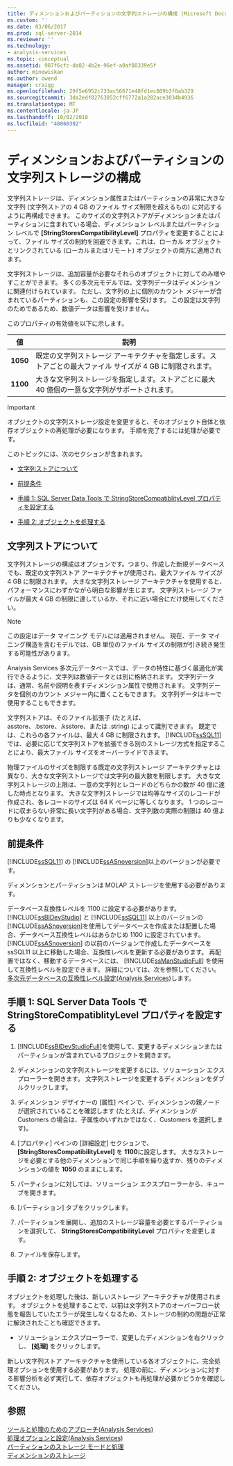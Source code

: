 ```yaml
---
title: ディメンションおよびパーティションの文字列ストレージの構成 |Microsoft Docs
ms.custom: ''
ms.date: 03/06/2017
ms.prod: sql-server-2014
ms.reviewer: ''
ms.technology:
- analysis-services
ms.topic: conceptual
ms.assetid: 987f6cfc-da82-4b2e-96ef-a8af88339e5f
author: minewiskan
ms.author: owend
manager: craigg
ms.openlocfilehash: 29f5e6952c733ac56671e48fd1ec809b3f0ab329
ms.sourcegitcommit: 3da2edf82763852cff6772a1a282ace3034b4936
ms.translationtype: MT
ms.contentlocale: ja-JP
ms.lasthandoff: 10/02/2018
ms.locfileid: "48060392"
---
```

# <a name="configure-string-storage-for-dimensions-and-partitions"></a>ディメンションおよびパーティションの文字列ストレージの構成
  文字列ストレージは、ディメンション属性またはパーティションの非常に大きな文字列 (文字列ストアの 4 GB のファイル サイズ制限を超えるもの) に対応するように再構成できます。 このサイズの文字列ストアがディメンションまたはパーティションに含まれている場合、ディメンション レベルまたはパーティション レベルで **[StringStoresCompatibilityLevel]** プロパティを変更することによって、ファイル サイズの制約を回避できます。これは、ローカル オブジェクトとリンクされている (ローカルまたはリモート) オブジェクトの両方に適用されます。  
  
 文字列ストレージは、追加容量が必要なそれらのオブジェクトに対してのみ増やすことができます。 多くの多次元モデルでは、文字列データはディメンションに関連付けられています。 ただし、文字列の上に個別のカウント メジャーが含まれているパーティションも、この設定の影響を受けます。 この設定は文字列のためであるため、数値データは影響を受けません。  
  
 このプロパティの有効値を以下に示します。  
  
|値|説明|  
|-----------|-----------------|  
|**1050**|既定の文字列ストレージ アーキテクチャを指定します。ストアごとの最大ファイル サイズが 4 GB に制限されます。|  
|**1100**|大きな文字列ストレージを指定します。ストアごとに最大 40 億個の一意な文字列がサポートされます。|  
  
> [!IMPORTANT]  
>  オブジェクトの文字列ストレージ設定を変更すると、そのオブジェクト自体と依存オブジェクトの再処理が必要になります。 手順を完了するには処理が必要です。  
  
 このトピックには、次のセクションが含まれます。  
  
-   [文字列ストアについて](#bkmk_background)  
  
-   [前提条件](#bkmk_prereq)  
  
-   [手順 1: SQL Server Data Tools で StringStoreCompatiblityLevel プロパティを設定する](#bkmk_step1)  
  
-   [手順 2: オブジェクトを処理する](#bkmk_step2)  
  
##  <a name="bkmk_background"></a> 文字列ストアについて  
 文字列ストレージの構成はオプションです。つまり、作成した新規データベースでも、既定の文字列ストア アーキテクチャが使用され、最大ファイル サイズが 4 GB に制限されます。 大きな文字列ストレージ アーキテクチャを使用すると、パフォーマンスにわずかながら明白な影響が生じます。 文字列ストレージ ファイルが最大 4 GB の制限に達しているか、それに近い場合にだけ使用してください。  
  
> [!NOTE]  
>  この設定はデータ マイニング モデルには適用されません。 現在、データ マイニング構造を含むモデルでは、GB 単位のファイル サイズの制限が引き続き発生する可能性があります。  
  
 Analysis Services 多次元データベースでは、データの特性に基づく最適化が実行できるように、文字列は数値データとは別に格納されます。 文字列データは、通常、名前や説明を表すディメンション属性で使用されます。 文字列データを個別のカウント メジャー内に置くこともできます。 文字列データはキーで使用することもできます。  
  
 文字列ストアは、そのファイル拡張子 (たとえば、asstore、.bstore、.ksstore、または .string) によって識別できます。 既定では、これらの各ファイルは、最大 4 GB に制限されます。 [!INCLUDE[ssSQL11](../../includes/sssql11-md.md)]では、必要に応じて文字列ストアを拡張できる別のストレージ方式を指定することにより、最大ファイル サイズをオーバーライドできます。  
  
 物理ファイルのサイズを制限する既定の文字列ストレージ アーキテクチャとは異なり、大きな文字列ストレージでは文字列の最大数を制限します。 大きな文字列ストレージの上限は、一意の文字列とレコードのどちらかの数が 40 億に達した時点となります。 大きな文字列ストレージでは均等なサイズのレコードが作成され、各レコードのサイズは 64 K ページに等しくなります。 1 つのレコードに収まらない非常に長い文字列がある場合、文字列数の実際の制限は 40 億よりも少なくなります。  
  
##  <a name="bkmk_prereq"></a> 前提条件  
 [!INCLUDE[ssSQL11](../../includes/sssql11-md.md)] の [!INCLUDE[ssASnoversion](../../includes/ssasnoversion-md.md)]以上のバージョンが必要です。  
  
 ディメンションとパーティションは MOLAP ストレージを使用する必要があります。  
  
 データベース互換性レベルを 1100 に設定する必要があります。 [!INCLUDE[ssBIDevStudio](../../includes/ssbidevstudio-md.md)] と [!INCLUDE[ssSQL11](../../includes/sssql11-md.md)] 以上のバージョンの [!INCLUDE[ssASnoversion](../../includes/ssasnoversion-md.md)]を使用してデータベースを作成または配置した場合、データベース互換性レベルはあらかじめ 1100 に設定されています。 [!INCLUDE[ssASnoversion](../../includes/ssasnoversion-md.md)] の以前のバージョンで作成したデータベースを ssSQL11 以上に移動した場合、互換性レベルを更新する必要があります。 再配置ではなく、移動するデータベースには、 [!INCLUDE[ssManStudioFull](../../includes/ssmanstudiofull-md.md)] を使用して互換性レベルを設定できます。 詳細については、次を参照してください。[多次元データベースの互換性レベル設定&#40;Analysis Services&#41;](compatibility-level-of-a-multidimensional-database-analysis-services.md)します。  
  
##  <a name="bkmk_step1"></a> 手順 1: SQL Server Data Tools で StringStoreCompatiblityLevel プロパティを設定する  
  
1.  [!INCLUDE[ssBIDevStudioFull](../../includes/ssbidevstudiofull-md.md)]を使用して、変更するディメンションまたはパーティションが含まれているプロジェクトを開きます。  
  
2.  ディメンションの文字列ストレージを変更するには、ソリューション エクスプローラーを開きます。 文字列ストレージを変更するディメンションをダブルクリックします。  
  
3.  ディメンション デザイナーの [属性] ペインで、ディメンションの親ノードが選択されていることを確認します (たとえば、ディメンションが Customers の場合は、子属性のいずれかではなく、Customers を選択します)。  
  
4.  [プロパティ] ペインの [詳細設定] セクションで、 **[StringStoresCompatibilityLevel]** を **1100**に設定します。 大きなストレージを必要とする他のディメンションで同じ手順を繰り返すか、残りのディメンションの値を **1050** のままにします。  
  
5.  パーティションに対しては、ソリューション エクスプローラーから、キューブを開きます。  
  
6.  [パーティション] タブをクリックします。  
  
7.  パーティションを展開し、追加のストレージ容量を必要とするパーティションを選択して、 **StringStoresCompatibilityLevel** プロパティを変更します。  
  
8.  ファイルを保存します。  
  
##  <a name="bkmk_step2"></a> 手順 2: オブジェクトを処理する  
 オブジェクトを処理した後は、新しいストレージ アーキテクチャが使用されます。 オブジェクトを処理することで、以前は文字列ストアのオーバーフロー状態を報告していたエラーが発生しなくなるため、ストレージの制約の問題が正常に解決されたことも確認できます。  
  
-   ソリューション エクスプローラーで、変更したディメンションを右クリックし、 **[処理]** をクリックします。  
  
 新しい文字列ストア アーキテクチャを使用している各オブジェクトに、完全処理オプションを使用する必要があります。 処理の前に、ディメンションに対する影響分析を必ず実行して、依存オブジェクトも再処理が必要かどうかを確認してください。  
  
## <a name="see-also"></a>参照  
 [ツールと処理のためのアプローチ&#40;Analysis Services&#41;](tools-and-approaches-for-processing-analysis-services.md)   
 [処理オプションと設定&#40;Analysis Services&#41;](processing-options-and-settings-analysis-services.md)   
 [パーティションのストレージ モードと処理](../multidimensional-models-olap-logical-cube-objects/partitions-partition-storage-modes-and-processing.md)   
 [ディメンションのストレージ](../multidimensional-models-olap-logical-dimension-objects/dimensions-storage.md)  
  
  
